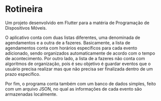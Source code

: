 # Rotineira

Um projeto desenvolvido em Flutter para a matéria de Programação de Dispositivos Móveis.

O aplicativo conta com duas listas diferentes, uma denominada de agendamentos e a outra de a fazeres. Basicamente, a lista de agendamentos conta com horários específicos para cada evento adicionado, sendo organizados automaticamente de acordo com o tempo de acontecimento. Por outro lado, a lista de a fazeres não conta com algoritmos de organização, pois é seu objetivo é guardar eventos que o usuário precisa realizar mas que não precisa ser finalizada dentro de um prazo específico.

Por fim, o programa conta também com um banco de dados simples, feito com um arquivo JSON, no qual as informações de cada evento são armazenadas localmente.
